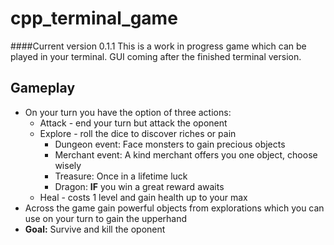 # **cpp_terminal_game**

####Current version 0.1.1
This is a work in progress game which can be played in your terminal. GUI coming after the finished terminal version.

## Gameplay
- On your turn you have the option of three actions:
    - Attack - end your turn but attack the oponent
    - Explore - roll the dice to discover riches or pain
        - Dungeon event: Face monsters to gain precious objects
        - Merchant event: A kind merchant offers you one object, choose wisely
        - Treasure: Once in a lifetime luck
        - Dragon: **IF** you win a great reward awaits
    - Heal - costs 1 level and gain health up to your max
- Across the game gain powerful objects from explorations which you can use on your turn to gain the upperhand
- **Goal:** Survive and kill the oponent
